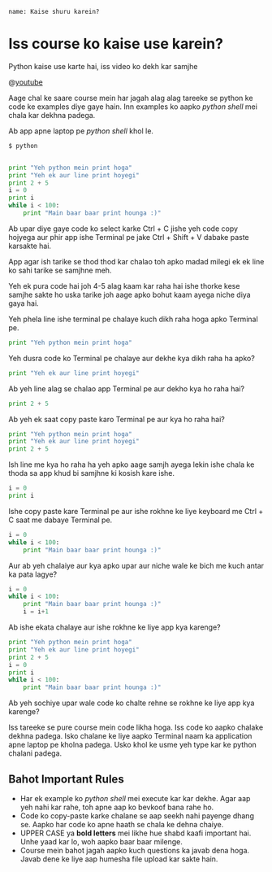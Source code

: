 ```ngMeta
name: Kaise shuru karein?
```

# Iss course ko kaise use karein?

Python kaise use karte hai, iss video ko dekh kar samjhe

@[youtube](ccPrUbz1oto) 

Aage chal ke saare course mein har jagah alag alag tareeke se python ke code ke examples diye gaye hain. Inn examples ko aapko *python shell* mei chala kar dekhna padega. 

Ab app apne laptop pe *python shell* khol le.
```sh
$ python
```

```python

print "Yeh python mein print hoga"
print "Yeh ek aur line print hoyegi"
print 2 + 5
i = 0
print i
while i < 100:
    print "Main baar baar print hounga :)"

```
Ab upar diye gaye code ko select karke Ctrl + C jishe yeh code copy hojyega aur phir app ishe Terminal pe jake Ctrl + Shift + V dabake paste karsakte hai.

App agar ish tarike se thod thod kar chalao toh apko madad milegi ek ek line ko sahi 
tarike se samjhne meh.

Yeh ek pura code hai joh 4-5 alag kaam kar raha hai ishe thorke kese samjhe sakte ho uska tarike joh aage apko bohut kaam ayega niche diya gaya hai.



Yeh phela line ishe terminal pe chalaye kuch dikh raha hoga apko Terminal pe.
```python
print "Yeh python mein print hoga"
```

Yeh dusra code ko Terminal pe chalaye aur dekhe kya dikh raha ha apko?
```python
print "Yeh ek aur line print hoyegi"
```

Ab yeh line alag se chalao app Terminal pe aur dekho kya ho raha hai?
```python
print 2 + 5
```

Ab yeh ek saat copy paste karo Terminal pe aur kya ho raha hai?
```python
print "Yeh python mein print hoga"
print "Yeh ek aur line print hoyegi"
print 2 + 5
```

Ish line me kya ho raha ha yeh apko aage samjh ayega lekin ishe chala ke thoda sa app khud bi samjhne ki kosish kare ishe.
```python
i = 0
print i
```

Ishe copy paste kare Terminal pe aur ishe rokhne ke liye keyboard me Ctrl + C saat me dabaye Terminal pe.
```python
i = 0
while i < 100:
    print "Main baar baar print hounga :)"
```

Aur ab yeh chalaiye aur kya apko upar aur niche wale ke bich me kuch antar ka pata lagye?
```python
i = 0
while i < 100:
    print "Main baar baar print hounga :)"
    i = i+1
```


Ab ishe ekata chalaye aur ishe rokhne ke liye app kya karenge?
```python
print "Yeh python mein print hoga"
print "Yeh ek aur line print hoyegi"
print 2 + 5
i = 0
print i
while i < 100:
    print "Main baar baar print hounga :)"
```
Ab yeh sochiye upar wale code ko chalte rehne se rokhne ke liye app kya karenge?

Iss tareeke se pure course mein code likha hoga. Iss code ko aapko chalake dekhna padega. Isko chalane ke liye aapko Terminal naam ka application
apne laptop pe kholna padega. Usko khol ke usme yeh type kar ke python chalani padega.



## Bahot Important Rules
- Har ek example ko *python shell* mei execute kar kar dekhe. Agar aap yeh nahi kar rahe, toh apne aap ko bevkoof bana rahe ho.
- Code ko copy-paste karke chalane se aap seekh nahi payenge dhang se. Aapko har code ko apne haath se chala ke dehna chaiye.
- UPPER CASE ya **bold letters** mei likhe hue shabd kaafi important hai. Unhe yaad kar lo, woh aapko baar baar milenge.
- Course mein bahot jagah aapko kuch questions ka javab dena hoga. Javab dene ke liye aap humesha file upload kar sakte hain.


